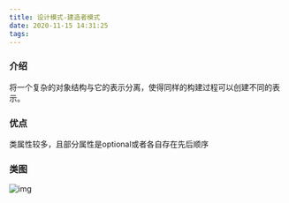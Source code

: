 ```yaml
---
title: 设计模式-建造者模式
date: 2020-11-15 14:31:25
tags:
---
```


### 介绍

将一个复杂的对象结构与它的表示分离，使得同样的构建过程可以创建不同的表示。

### 优点

类属性较多，且部分属性是optional或者各自存在先后顺序

### 类图

![img](https://upload-images.jianshu.io/upload_images/2836699-886b2e1cc08177de.gif?imageMogr2/auto-orient/strip)